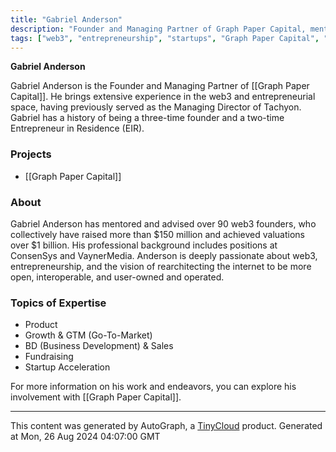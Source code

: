 ```yaml
---
title: "Gabriel Anderson"
description: "Founder and Managing Partner of Graph Paper Capital, mentor in web3 entrepreneurship and startups"
tags: ["web3", "entrepreneurship", "startups", "Graph Paper Capital", "mentorship"]
---
```


**Gabriel Anderson**

Gabriel Anderson is the Founder and Managing Partner of [[Graph Paper Capital]]. He brings extensive experience in the web3 and entrepreneurial space, having previously served as the Managing Director of Tachyon. Gabriel has a history of being a three-time founder and a two-time Entrepreneur in Residence (EIR).

### Projects
- [[Graph Paper Capital]]

### About
Gabriel Anderson has mentored and advised over 90 web3 founders, who collectively have raised more than $150 million and achieved valuations over $1 billion. His professional background includes positions at ConsenSys and VaynerMedia. Anderson is deeply passionate about web3, entrepreneurship, and the vision of rearchitecting the internet to be more open, interoperable, and user-owned and operated.

### Topics of Expertise
- Product
- Growth & GTM (Go-To-Market)
- BD (Business Development) & Sales
- Fundraising
- Startup Acceleration

For more information on his work and endeavors, you can explore his involvement with [[Graph Paper Capital]].

---
This content was generated by AutoGraph, a [TinyCloud](https://tinycloud.xyz/) product.
Generated at Mon, 26 Aug 2024 04:07:00 GMT